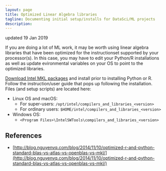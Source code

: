 ```yaml
---
layout: page
title: Optimized Linear Algebra libraries
tagline: Documenting initial setup/installs for DataSci/ML projects
description:
---
```

updated 19 Jan 2019

If you are doing a lot of ML work, it may be worth using linear algebra libraries that have been optimized for the instructionset supported by your processor(s).  In this case, you may have to edit your Python/R installations as well as update evironmental variables on your OS to point to the optimized libraries. 

[Download Intel MKL packages](https://software.intel.com/en-us/mkl) and install prior to installing Python or R.  Follow the instruction/user guide that pops up following the installation. Files (and setup scripts) are located here:
* Linux OS and macOS:
  * For super-users: `/opt/intel/compilers_and_libraries_<version>`
  * For ordinary users: `$HOME/intel/compilers_and_libraries_<version>`
* Windows OS:
  * `<Program Files>\IntelSWTools\compilers_and_libraries_<version>`

## References
* [http://blog.nguyenvq.com/blog/2014/11/10/optimized-r-and-python-standard-blas-vs-atlas-vs-openblas-vs-mkl/](http://blog.nguyenvq.com/blog/2014/11/10/optimized-r-and-python-standard-blas-vs-atlas-vs-openblas-vs-mkl/)


